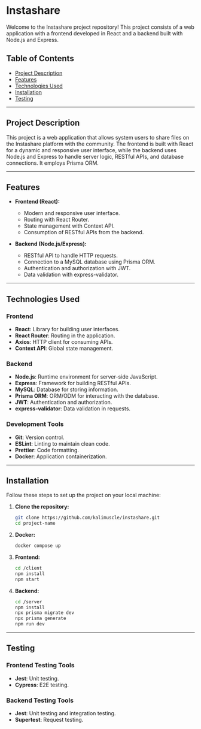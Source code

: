 # Instashare

Welcome to the Instashare project repository! This project consists of a web application with a frontend developed in React and a backend built with Node.js and Express.

## Table of Contents

- [Project Description](#project-description)
- [Features](#features)
- [Technologies Used](#technologies-used)
- [Installation](#installation)
- [Testing](#testing)

---

## Project Description

This project is a web application that allows system users to share files on the Instashare platform with the community. The frontend is built with React for a dynamic and responsive user interface, while the backend uses Node.js and Express to handle server logic, RESTful APIs, and database connections. It employs Prisma ORM.

---

## Features

- **Frontend (React):**
  - Modern and responsive user interface.
  - Routing with React Router.
  - State management with Context API.
  - Consumption of RESTful APIs from the backend.

- **Backend (Node.js/Express):**
  - RESTful API to handle HTTP requests.
  - Connection to a MySQL database using Prisma ORM.
  - Authentication and authorization with JWT.
  - Data validation with express-validator.

---

## Technologies Used

### Frontend
- **React**: Library for building user interfaces.
- **React Router**: Routing in the application.
- **Axios**: HTTP client for consuming APIs.
- **Context API**: Global state management.

### Backend
- **Node.js**: Runtime environment for server-side JavaScript.
- **Express**: Framework for building RESTful APIs.
- **MySQL**: Database for storing information.
- **Prisma ORM**: ORM/ODM for interacting with the database.
- **JWT**: Authentication and authorization.
- **express-validator**: Data validation in requests.

### Development Tools
- **Git**:  Version control.
- **ESLint**: Linting to maintain clean code.
- **Prettier**: Code formatting.
- **Docker**: Application containerization.

---

## Installation

Follow these steps to set up the project on your local machine:

1. **Clone the repository:**
   ```bash
   git clone https://github.com/kalimuscle/instashare.git
   cd project-name
   ```

2. **Docker:**
   ```bash
   docker compose up
   ```

3. **Frontend:**
   ```bash
   cd /client
   npm install
   npm start
   ```

4. **Backend:**
   ```bash
   cd /server
   npm install
   npx prisma migrate dev
   npx prisma generate
   npm run dev
   ```

---

## Testing

### Frontend Testing Tools
- **Jest**: Unit testing.
- **Cypress**: E2E testing.

### Backend Testing Tools
- **Jest**: Unit testing and integration testing.
- **Supertest**: Request testing.